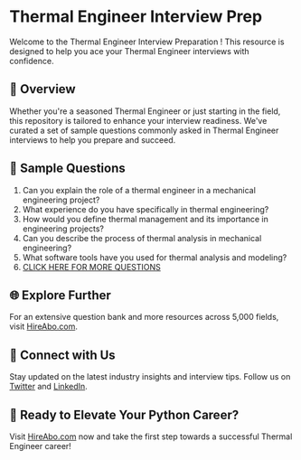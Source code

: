 # Thermal Engineer Interview Prep

Welcome to the Thermal Engineer Interview Preparation ! This resource is designed to help you ace your Thermal Engineer interviews with confidence.

## 🚀 Overview

Whether you're a seasoned Thermal Engineer or just starting in the field, this repository is tailored to enhance your interview readiness. We've curated a set of sample questions commonly asked in Thermal Engineer interviews to help you prepare and succeed.

## 📝 Sample Questions

1. Can you explain the role of a thermal engineer in a mechanical engineering project?
2. What experience do you have specifically in thermal engineering?
3. How would you define thermal management and its importance in engineering projects?
4. Can you describe the process of thermal analysis in mechanical engineering?
5. What software tools have you used for thermal analysis and modeling?
6. [CLICK HERE FOR MORE QUESTIONS](https://hireabo.com/job/3_1_6/Thermal%20Engineer)

## 🌐 Explore Further

For an extensive question bank and more resources across 5,000 fields, visit [HireAbo.com](https://www.hireabo.com).

## 📱 Connect with Us

Stay updated on the latest industry insights and interview tips. Follow us on [Twitter](https://twitter.com/hireabo) and [LinkedIn](https://www.linkedin.com/in/hire-abo-3609972a8/).

## 🚀 Ready to Elevate Your Python Career?

Visit [HireAbo.com](https://www.hireabo.com) now and take the first step towards a successful Thermal Engineer career!